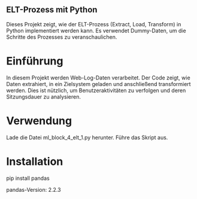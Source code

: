 ## ELT-Prozess mit Python
Dieses Projekt zeigt, wie der ELT-Prozess (Extract, Load, Transform) in Python implementiert werden kann. Es verwendet Dummy-Daten, um die Schritte des Prozesses zu veranschaulichen.


# Einführung
In diesem Projekt werden Web-Log-Daten verarbeitet. Der Code zeigt, wie Daten extrahiert, in ein Zielsystem geladen und anschließend transformiert werden. Dies ist nützlich, um Benutzeraktivitäten zu verfolgen und deren Sitzungsdauer zu analysieren.

# Verwendung
Lade die Datei ml_block_4_elt_1.py herunter.
Führe das Skript aus.

# Installation
pip install pandas


pandas-Version: 2.2.3


